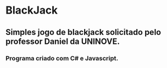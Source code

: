 # BlackJack

## **Simples jogo de blackjack solicitado pelo professor Daniel da UNINOVE**.
### Programa criado com C# e Javascript. 
